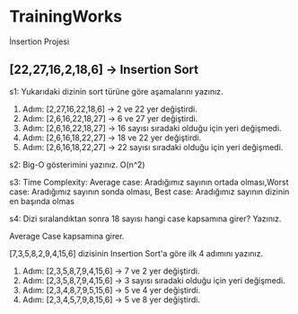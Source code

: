 # TrainingWorks
İnsertion Projesi

[22,27,16,2,18,6] -> Insertion Sort
------------------------------------------------------------
s1: Yukarıdaki dizinin sort türüne göre aşamalarını yazınız.

1. Adım: [2,27,16,22,18,6] -> 2 ve 22 yer değiştirdi.
2. Adım: [2,6,16,22,18,27] -> 6 ve 27 yer değiştirdi.
3. Adım: [2,6,16,22,18,27] -> 16 sayısı sıradaki olduğu için yeri değişmedi.
4. Adım: [2,6,16,18,22,27] -> 18 ve 22 yer değiştirdi.
5. Adım: [2,6,16,18,22,27] -> 22 sayısı sıradaki olduğu için yeri değişmedi.


s2: Big-O gösterimini yazınız.
  O(n^2)

s3: Time Complexity: Average case: Aradığımız sayının ortada olması,Worst case: Aradığımız sayının sonda olması, Best case: Aradığımız sayının dizinin en başında olmas

s4: Dizi sıralandıktan sonra 18 sayısı hangi case kapsamına girer? Yazınız.

  Average Case kapsamına girer.

[7,3,5,8,2,9,4,15,6] dizisinin Insertion Sort'a göre ilk 4 adımını yazınız.
1. Adım: [2,3,5,8,7,9,4,15,6] -> 7 ve 2 yer değiştirdi.
2. Adım: [2,3,5,8,7,9,4,15,6] -> 3 sayısı sıradaki olduğu için yeri değişmedi.
3. Adım: [2,3,4,8,7,9,5,15,6] -> 5 ve 4 yer değiştirdi.
4. Adım: [2,3,4,5,7,9,8,15,6] -> 5 ve 8 yer değiştirdi.
